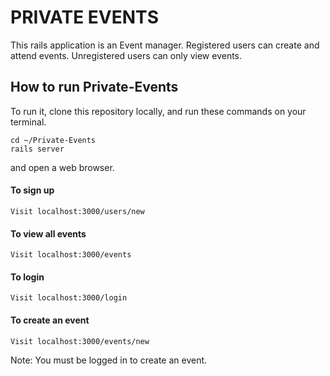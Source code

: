# PRIVATE EVENTS
This rails application is an Event manager. Registered users can create and attend events. Unregistered users can only view events.

## How to run Private-Events
To run it, clone this repository locally, and run these commands on your terminal.
```
cd ~/Private-Events
rails server

```
and open a web browser.

#### To sign up
```
Visit localhost:3000/users/new
```

#### To view all events
```
Visit localhost:3000/events
```
#### To login
```
Visit localhost:3000/login
```
#### To create an event
```
Visit localhost:3000/events/new
```

Note: You must be logged in to create an event.

